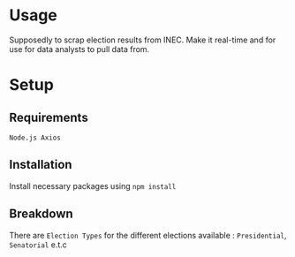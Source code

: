 # Usage
Supposedly to scrap election results from INEC. 
Make it real-time and for use for data analysts to pull data from.

# Setup
## Requirements
    Node.js Axios
## Installation   
Install necessary packages using `npm install` 

## Breakdown
There are `Election Types` for the different elections available : `Presidential`,  `Senatorial` e.t.c
